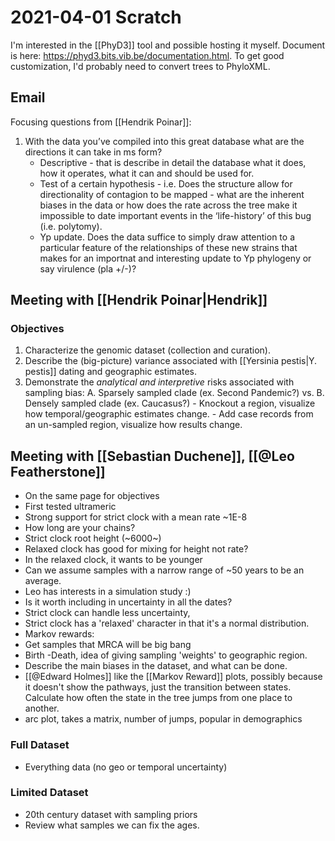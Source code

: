 # 2021-04-01 Scratch

I'm interested in the [[PhyD3]] tool and possible hosting it myself. Document is here: <https://phyd3.bits.vib.be/documentation.html>. To get good customization, I'd probably need to convert trees to PhyloXML.

## Email

Focusing questions from [[Hendrik Poinar]]:

1. With the data you’ve compiled into this great database what are the directions it can take in ms form?  
	- Descriptive - that is describe in detail the database what it does, how it operates, what it can and should be used for.  
	- Test of a certain hypothesis - i.e. Does the structure allow for directionality of contagion to be mapped - what are the inherent biases in the data or how does the rate across the tree make it impossible to date important events in the ‘life-history’ of this bug (i.e. polytomy).  
  	- Yp update. Does the data suffice to simply draw attention to a particular feature of the relationships of these new strains that makes for an importnat and interesting update to Yp phylogeny or say virulence (pla +/-)?

## Meeting with [[Hendrik Poinar|Hendrik]]

### Objectives
1. Characterize the genomic dataset (collection and curation).
2. Describe the (big-picture) variance associated with [[Yersinia pestis|Y. pestis]] dating and geographic estimates.
3. Demonstrate the *analytical and interpretive* risks associated with sampling bias:
		A. Sparsely sampled clade (ex. Second Pandemic?) vs.
		B. Densely sampled clade (ex. Caucasus?) 
		- Knockout a region, visualize how temporal/geographic estimates change.
		- Add case records from an un-sampled region, visualize how results change.

## Meeting with [[Sebastian Duchene]], [[@Leo Featherstone]]

- On the same page for objectives
- First tested ultrameric
- Strong support for strict clock with a mean rate ~1E-8
- How long are your chains?
- Strict clock root height (~6000~)
- Relaxed clock has good for mixing for height not rate?
- In the relaxed clock, it wants to be younger
- Can we assume samples with a narrow range of ~50 years to be an average.
- Leo has interests in a simulation study :) 
- Is it worth including in uncertainty in all the dates? 
- Strict clock can handle less uncertainty, 
- Strict clock has a 'relaxed' character in that it's a normal distribution.
- Markov rewards:
- Get samples that MRCA will be big bang
- Birth -Death, idea of giving sampling 'weights' to geographic region.
- Describe the main biases in the dataset, and what can be done.
- [[@Edward Holmes]] like the [[Markov Reward]] plots, possibly because it doesn't show the pathways, just the transition between states. Calculate how often the state in the tree jumps from one place to another.
- arc plot, takes a matrix, number of jumps, popular in demographics

### Full Dataset

- Everything data (no geo or temporal uncertainty)

### Limited Dataset
- 20th century dataset with sampling priors
- Review what samples we can fix the ages.

### 




